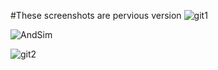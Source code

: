 #These screenshots are pervious version
![git1](https://github.com/rijwan-uddin/design_metrorail/assets/96045123/3a7c19c0-f93e-4d03-af77-ee6aeb366e0a)

![AndSim](https://github.com/rijwan-uddin/design_metrorail/assets/96045123/2ad659ff-ecdf-4df5-80d5-2cb8fed506d1)

![git2](https://github.com/rijwan-uddin/design_metrorail/assets/96045123/f5cd1306-3523-4e6d-8d72-2606045392d0)
